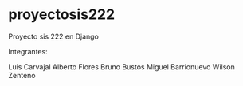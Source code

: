 # proyectosis222
Proyecto sis 222 en Django

Integrantes:

Luis Carvajal
Alberto Flores
Bruno Bustos
Miguel Barrionuevo
Wilson Zenteno
